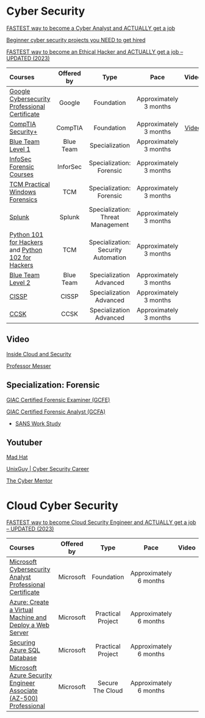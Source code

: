# Cyber Security

[FASTEST way to become a Cyber Analyst and ACTUALLY get a job](https://www.youtube.com/watch?v=DRJic8vCodE)

[Beginner cyber security projects you NEED to get hired](https://www.youtube.com/watch?v=LFlsDm8w36A&t=115s)

[FASTEST way to become an Ethical Hacker and ACTUALLY get a job – UPDATED (2023)](https://www.youtube.com/watch?v=8K7iAJ9BNl0&list=PLdI5VHN89i7X932iFp7-M30FM9J8QHqOk&index=9)

Courses | Offered by | Type | Pace | Video |
:-- | :--: | :--: | :--: | :--: |
[Google Cybersecurity Professional Certificate](https://www.coursera.org/professional-certificates/google-cybersecurity) | Google | Foundation | Approximately 3 months |
[CompTIA Security+](https://www.comptia.org/certifications/security) | CompTIA | Foundation | Approximately 3 months | [Video](https://www.youtube.com/watch?v=dHxEd5o_22I)
[Blue Team Level 1](https://www.securityblue.team/why-btl1) | Blue Team | Specialization | Approximately 3 months |
[InfoSec Forensic Courses](https://imp.i384100.net/5gj7DN) | InforSec | Specialization: Forensic | Approximately 3 months |
[TCM Practical Windows Forensics](https://academy.tcm-sec.com/p/practical-windows-forensics?affcode=770707_qojriz7g) | TCM | Specialization: Forensic | Approximately 3 months |
[Splunk](https://www.splunk.com/en_us/training/free-courses/overview.html)| Splunk | Specialization: Threat Management | Approximately 3 months 
[Python 101 for Hackers](https://academy.tcm-sec.com/p/python-101-for-hackers?affcode=770707_qojriz7g) and [Python 102 for Hackers](https://academy.tcm-sec.com/p/python-201-for-hackers?affcode=770707_qojriz7g) | TCM | Specialization: Security Automation | Approximately 3 months |
[Blue Team Level 2](https://www.securityblue.team/btl2) | Blue Team | Specialization Advanced | Approximately 3 months |
[CISSP](https://www.isc2.org/certifications/cissp) | CISSP | Specialization Advanced | Approximately 3 months |
[CCSK](https://cloudsecurityalliance.org/education/ccsk/) | CCSK | Specialization Advanced | Approximately 3 months |


## Video

[Inside Cloud and Security](https://www.youtube.com/@InsideCloudAndSecurity/playlists)

[Professor Messer](https://youtube.com/@professormesser/playlists)


##  Specialization: Forensic 

[GIAC Certified Forensic Examiner (GCFE)](https://www.giac.org/certifications/certified-forensic-examiner-gcfe/)

[GIAC Certified Forensic Analyst (GCFA)](https://www.giac.org/certifications/certified-forensic-analyst-gcfa/)

- [SANS Work Study ](https://www.sans.org/work-study-program/)

## Youtuber

[Mad Hat](https://www.youtube.com/@madhatistaken/videos)

[UnixGuy | Cyber Security Career](https://www.youtube.com/@UnixGuy)

[The Cyber Mentor](https://www.youtube.com/playlist?list=PLLKT__MCUeixqHJ1TRqrHsEd6_EdEvo47)

# Cloud Cyber Security

[FASTEST way to become Cloud Security Engineer and ACTUALLY get a job – UPDATED (2023)](https://www.youtube.com/watch?v=zFFMhpCLJi0&t=29s)

Courses | Offered by | Type | Pace | Video |
:-- | :--: | :--: | :--: | :--: |
[Microsoft Cybersecurity Analyst Professional Certificate](https://imp.i384100.net/EKyDGn) | Microsoft | Foundation | Approximately 6 months |
[Azure: Create a Virtual Machine and Deploy a Web Server](https://imp.i384100.net/XYZxY5) | Microsoft | Practical Project | Approximately 6 months |
[Securing Azure SQL Database](https://imp.i384100.net/R5ay57) | Microsoft | Practical Project | Approximately 6 months |
[Microsoft Azure Security Engineer Associate (AZ-500) Professional](https://imp.i384100.net/XYZxY5) | Microsoft | Secure The Cloud | Approximately 6 months |

